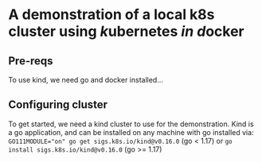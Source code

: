 # A demonstration of a local k8s cluster using *k*ubernetes *in* *d*ocker

## Pre-reqs
To use kind, we need go and docker installed...

## Configuring cluster
To get started, we need a kind cluster to use for the demonstration. Kind is a go application, and can be installed on any machine with go installed via:
`
GO111MODULE="on" go get sigs.k8s.io/kind@v0.16.0
` (go < 1.17) or
`
go install sigs.k8s.io/kind@v0.16.0
` (go >= 1.17)
